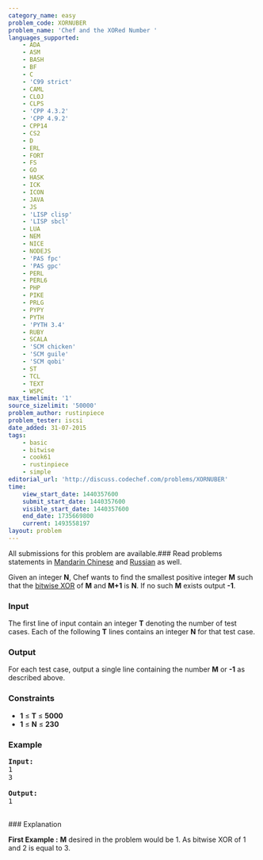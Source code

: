 ```yaml
---
category_name: easy
problem_code: XORNUBER
problem_name: 'Chef and the XORed Number '
languages_supported:
    - ADA
    - ASM
    - BASH
    - BF
    - C
    - 'C99 strict'
    - CAML
    - CLOJ
    - CLPS
    - 'CPP 4.3.2'
    - 'CPP 4.9.2'
    - CPP14
    - CS2
    - D
    - ERL
    - FORT
    - FS
    - GO
    - HASK
    - ICK
    - ICON
    - JAVA
    - JS
    - 'LISP clisp'
    - 'LISP sbcl'
    - LUA
    - NEM
    - NICE
    - NODEJS
    - 'PAS fpc'
    - 'PAS gpc'
    - PERL
    - PERL6
    - PHP
    - PIKE
    - PRLG
    - PYPY
    - PYTH
    - 'PYTH 3.4'
    - RUBY
    - SCALA
    - 'SCM chicken'
    - 'SCM guile'
    - 'SCM qobi'
    - ST
    - TCL
    - TEXT
    - WSPC
max_timelimit: '1'
source_sizelimit: '50000'
problem_author: rustinpiece
problem_tester: iscsi
date_added: 31-07-2015
tags:
    - basic
    - bitwise
    - cook61
    - rustinpiece
    - simple
editorial_url: 'http://discuss.codechef.com/problems/XORNUBER'
time:
    view_start_date: 1440357600
    submit_start_date: 1440357600
    visible_start_date: 1440357600
    end_date: 1735669800
    current: 1493558197
layout: problem
---
```

All submissions for this problem are available.###  Read problems statements in [Mandarin Chinese](http://www.codechef.com/download/translated/COOK61/mandarin/XORNUBER.pdf) and [Russian](http://www.codechef.com/download/translated/COOK61/russian/XORNUBER.pdf) as well.

Given an integer **N**, Chef wants to find the smallest positive integer **M** such that the [bitwise XOR](https://en.wikipedia.org/wiki/Bitwise_operation#XOR) of **M** and **M+1** is **N**. If no such **M** exists output **-1**.

### Input

The first line of input contain an integer **T** denoting the number of test cases. Each of the following **T** lines contains an integer **N** for that test case.

### Output

For each test case, output a single line containing the number **M** or **-1** as described above.

### Constraints

- **1** ≤ **T** ≤ **5000**
- **1** ≤ **N** ≤ **230**

### Example

<pre><b>Input:</b>
1
3

<b>Output:</b>
1

</pre>### Explanation
**First Example :**  **M** desired in the problem would be 1. As bitwise XOR of 1 and 2 is equal to 3.
